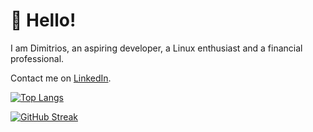 # :wave: Hello!
I am Dimitrios, an aspiring developer, a Linux enthusiast and a financial
professional.

Contact me on [LinkedIn](https://www.linkedin.com/in/dscharalampidis/).

[![Top Langs](https://github-readme-stats.vercel.app/api/top-langs/?username=dimitrios-git&layout=compact&theme=dark&border_radius=0)](https://github.com/dimitrios-git)

[![GitHub Streak](https://github-readme-streak-stats-pi-seven.vercel.app?user=dimitrios-git&theme=github-dark-blue&border_radius=0)](https://github.com/dimitrios-git)
